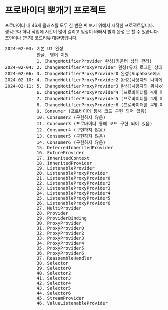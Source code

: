 # 프로바이더 뽀개기 프로젝트

프로바이더 내 46개 클래스를 모두 한 번은 써 보기 위해서 시작한 프로젝트입니다.<br>
생각보다 하나 작업에 시간이 많이 걸리고 일상이 바빠서 빨리 완성 못 할 수 있습니다.<br>
조언이나 (특히) 코드리뷰 대환영입니다.<br>
<pre>
2024-02-03: 기본 UI 완성
            한글, 영어 지원
            1. ChangeNotifierProvider 완성(카운터 상태 관리)
2024-02-04: 2. ChangeNotifierProxyProvider 완성(유저 로그인 상태 관리)
2024-02-06: 3. ChangeNotifierProxyProvider0 완성(Supabase에서 앱 실행 시 초기 유저 설정 값을 비동기적으로 받아 와서 앱 전체에 적용)
2024-02-10: 4. ChangeNotifierProxyProvider2 완성(사용자의 나이에 따라 다크 모드 설정 조절)
2024-02-11: 5. ChangeNotifierProxyProvider3 완성(사용자의 위치x해당 위치의 기온x기온에 따라 다른 이미지 적용)  
            6. ChangeNotifierProxyProvider4 (프로바이더를 4개 이상 사용하는 건 시간 관계 상 구현하지 않습니다)
            7. ChangeNotifierProxyProvider5 (프로바이더를 4개 이상 사용하는 건 시간 관계 상 구현하지 않습니다)
            8. ChangeNotifierProxyProvider6 (프로바이더를 4개 이상 사용하는 건 시간 관계 상 구현하지 않습니다)
            9. Consumer (프로바이더 통해 코드 구현 되어 있음)   
            10. Consumer2 (구현하지 않음)
            11. Consumer3 (프로바이더 통해 코드 구현 되어 있음)
            12. Consumer4 (구현하지 않음)
            13. Consumer5 (구현하지 않음)
            14. Consumer6 (구현하지 않음)
            15. DeferredInheritedProvider 
            16. FutureProvider
            17. InheritedContext
            18. InheritedProvider
            19. ListenableProvider
            20. ListenableProxyProvider
            21. ListenableProxyProvider0
            22. ListenableProxyProvider2
            23. ListenableProxyProvider3
            24. ListenableProxyProvider4
            25. ListenableProxyProvider5
            26. ListenableProxyProvider6
            27. MultiProvider 
            28. Provider
            29. ProviderBinding
            30. ProxyProvider
            31. ProxyProvider0
            32. ProxyProvider2
            33. ProxyProvider3
            34. ProxyProvider4
            35. ProxyProvider5
            36. ProxyProvider6
            37. ReassembleHandler
            38. Selector
            39. Selector0
            40. Selector2
            41. Selector3
            42. Selector4
            43. Selector5
            44. Selector6
            45. StreamProvider 
            46. ValueListenableProvider 
</pre>